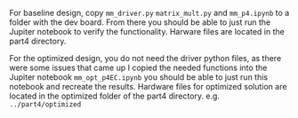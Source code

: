 For baseline design, copy `mm_driver.py` `matrix_mult.py` and `mm_p4.ipynb` to a folder 
with the dev board. From there you should be able to just run the Jupiter notebook to verify the 
functionality. 
Harware files are located in the part4 directory. 

For the optimized design, you do not need the driver python files, as there were some issues that 
came up I copied the needed functions into the Jupiter notebook `mm_opt_p4EC.ipynb` you should be able 
to just run this notebook and recreate the results. 
Hardware files for optimized solution are located in the optimized folder of the part4 directory. 
e.g. `../part4/optimized`